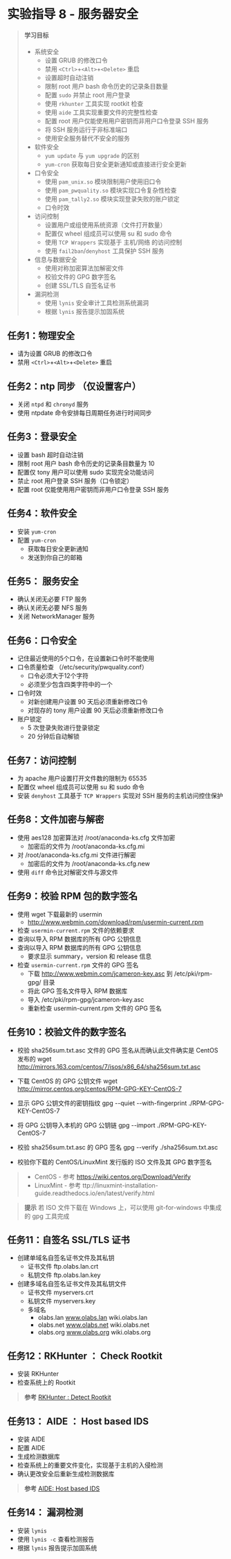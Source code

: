 # 实验指导 8 - 服务器安全

>#### 学习目标
> * 系统安全
>   * 设置 GRUB 的修改口令
>   * 禁用 `<Ctrl>`+`<Alt>`+`<Delete>` 重启
>   * 设置超时自动注销
>   * 限制 root 用户 bash 命令历史的记录条目数量
>   * 配置 `sudo` 并禁止 root 用户登录
>   * 使用 `rkhunter` 工具实现 rootkit 检查
>   * 使用 `aide` 工具实现重要文件的完整性检查
>   * 配置 root 用户仅能使用用户密钥而非用户口令登录 SSH 服务
>   * 将 SSH 服务运行于非标准端口 
>   * 使用安全服务替代不安全的服务
> * 软件安全
>   * `yum update` 与 `yum upgrade` 的区别 
>   * `yum-cron` 获取每日安全更新通知或直接进行安全更新
> * 口令安全
>   * 使用 `pam_unix.so` 模块限制用户使用旧口令
>   * 使用 `pam_pwquality.so` 模块实现口令复杂性检查
>   * 使用 `pam_tally2.so` 模块实现登录失败的账户锁定  
>   * 口令时效
> * 访问控制
>   * 设置用户或组使用系统资源（文件打开数量） 
>   * 配置仅 wheel 组成员可以使用 su 和 sudo 命令
>   * 使用 `TCP Wrappers` 实现基于 主机/网络 的访问控制
>   * 使用 `fail2ban`/`denyhost` 工具保护 SSH 服务
> * 信息与数据安全
>   * 使用对称加密算法加解密文件
>   * 校验文件的 GPG 数字签名
>   * 创建 SSL/TLS 自签名证书
> * 漏洞检测
>   * 使用 `lynis` 安全审计工具检测系统漏洞
>   * 根据 `lynis` 报告提示加固系统

## 任务1：物理安全

* 请为设置 GRUB 的修改口令
* 禁用 `<Ctrl>`+`<Alt>`+`<Delete>` 重启

## 任务2：ntp 同步 （仅设置客户）

* 关闭 `ntpd` 和 `chronyd` 服务
* 使用 ntpdate 命令安排每日周期任务进行时间同步

## 任务3：登录安全

* 设置 bash 超时自动注销
* 限制 root 用户 bash 命令历史的记录条目数量为 10
* 配置仅 tony 用户可以使用 sudo 实现完全功能访问
* 禁止 root 用户登录 SSH 服务（口令锁定）
* 配置 root 仅能使用用户密钥而非用户口令登录 SSH 服务

## 任务4：软件安全

* 安装 `yum-cron` 
* 配置 `yum-cron`
  * 获取每日安全更新通知
  * 发送到你自己的邮箱

## 任务5： 服务安全

* 确认关闭无必要 FTP 服务 
* 确认关闭无必要 NFS 服务 
* 关闭 NetworkManager 服务

## 任务6：口令安全

* 记住最近使用的5个口令，在设置新口令时不能使用
* 口令质量检查 （/etc/security/pwquality.conf）
  * 口令必须大于12个字符
  * 必须至少包含四类字符中的一个
* 口令时效
  * 对新创建用户设置 90 天后必须重新修改口令
  * 对现存的 tony 用户设置 90 天后必须重新修改口令
* 账户锁定
  * 5 次登录失败进行登录锁定
  * 20 分钟后自动解锁  

## 任务7：访问控制

* 为 apache 用户设置打开文件数的限制为 65535
* 配置仅 wheel 组成员可以使用 su 和 sudo 命令
* 安装 `denyhost` 工具基于 `TCP Wrappers` 实现对 SSH 服务的主机访问控住保护

## 任务8：文件加密与解密

* 使用 aes128 加密算法对 /root/anaconda-ks.cfg 文件加密
  * 加密后的文件为  /root/anaconda-ks.cfg.mi
* 对 /root/anaconda-ks.cfg.mi 文件进行解密 
  * 加密后的文件为  /root/anaconda-ks.cfg.new
* 使用 `diff` 命令比对解密文件与源文件

## 任务9：校验 RPM 包的数字签名

* 使用 wget 下载最新的  usermin
  * http://www.webmin.com/download/rpm/usermin-current.rpm
* 检查 `usermin-current.rpm` 文件的依赖要求
* 查询以导入 RPM 数据库的所有 GPG 公钥信息
* 查询以导入 RPM 数据库的所有 GPG 公钥信息
  * 要求显示 summary，version 和 release 信息 
* 检查 `usermin-current.rpm` 文件的 GPG 签名
  * 下载 http://www.webmin.com/jcameron-key.asc 到 /etc/pki/rpm-gpg/ 目录
  * 将此 GPG 签名文件导入 RPM 数据库
  * 导入 /etc/pki/rpm-gpg/jcameron-key.asc 
  * 重新检查 usermin-current.rpm 文件的 GPG 签名


## 任务10：校验文件的数字签名

* 校验 sha256sum.txt.asc 文件的 GPG 签名从而确认此文件确实是 CentOS 发布的
      wget http://mirrors.163.com/centos/7/isos/x86_64/sha256sum.txt.asc
* 下载 CentOS 的 GPG 公钥文件
      wget http://mirror.centos.org/centos/RPM-GPG-KEY-CentOS-7
* 显示 GPG 公钥文件的密钥指纹
      gpg --quiet --with-fingerprint ./RPM-GPG-KEY-CentOS-7
* 将 GPG 公钥导入本机的 GPG 公钥链
      gpg --import ./RPM-GPG-KEY-CentOS-7 
* 校验 sha256sum.txt.asc 的 GPG 签名 
      gpg --verify ./sha256sum.txt.asc

* 校验你下载的 CentOS/LinuxMint 发行版的 ISO 文件及其 GPG 数字签名
>   * CentOS - 参考 https://wiki.centos.org/Download/Verify
>   * LinuxMint - 参考 ttp://linuxmint-installation-guide.readthedocs.io/en/latest/verify.html

> **提示** 若 ISO 文件下载在 Windows 上，可以使用 git-for-windows 中集成的 gpg 工具完成

## 任务11：自签名 SSL/TLS 证书

* 创建单域名自签名证书文件及其私钥
  * 证书文件 ftp.olabs.lan.crt
  * 私钥文件 ftp.olabs.lan.key
* 创建多域名自签名证书文件及其私钥文件
  * 证书文件 myservers.crt
  * 私钥文件 myservers.key
  * 多域名 
    * olabs.lan www.olabs.lan wiki.olabs.lan 
    * olabs.net www.olabs.net wiki.olabs.net 
    * olabs.org www.olabs.org wiki.olabs.org 

## 任务12：RKHunter ： Check Rootkit

* 安装 RKHunter
* 检查系统上的 Rootkit

>**参考** [RKHunter : Detect Rootkit](https://www.server-world.info/en/note?os=CentOS_7&p=rkhunter)

## 任务13： AIDE ： Host based IDS

* 安装 AIDE
* 配置 AIDE
* 生成检测数据库
* 检查系统上的重要文件变化，实现基于主机的入侵检测
* 确认更改安全后重新生成检测数据库

>**参考** [AIDE: Host based IDS](https://www.server-world.info/en/note?os=CentOS_7&p=aide)

## 任务14： 漏洞检测

* 安装 `lynis` 
* 使用 `lynis -c` 查看检测报告
* 根据 `lynis` 报告提示加固系统

